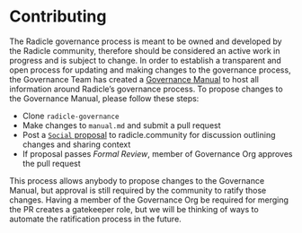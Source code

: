 # Contributing

The Radicle governance process is meant to be owned and developed by the Radicle community, therefore should be considered an active work in progress and is subject to change. In order to establish a transparent and open process for updating and making changes to the governance process, the Governance Team has created a [Governance Manual](/manual.md) to host all information around Radicle’s governance process. To propose changes to the Governance Manual, please follow these steps:

- Clone `radicle-governance`
- Make changes to `manual.md` and submit a pull request
- Post a [`Social` proposal](/manual.md) to radicle.community for discussion outlining changes and sharing context
- If proposal passes *Formal Review*, member of Governance Org approves the pull request

This process allows anybody to propose changes to the Governance Manual, but approval is still required by the community to ratify those changes. Having a member of the Governance Org be required for merging the PR creates a gatekeeper role, but we  will be thinking of ways to automate the ratification process in the future.